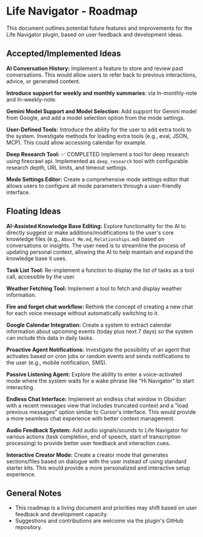 # Life Navigator - Roadmap

This document outlines potential future features and improvements for the Life Navigator plugin, based on user feedback and development ideas.

## Accepted/Implemented Ideas

**AI Conversation History:**
Implement a feature to store and review past conversations. This would allow users to refer back to previous interactions, advice, or generated content.

**Introduce support for weekly and monthly summaries**:
via ln-monthly-note and ln-weekly-note.

**Gemini Model Support and Model Selection:**
Add support for Gemini model from Google, and add a model selection option from the mode settings.

**User-Defined Tools:**
Introduce the ability for the user to add extra tools to the system. Investigate methods for loading extra tools (e.g., eval, JSON, MCP). This could allow accessing calendar for example.

**Deep Research Tool:** ✅ COMPLETED
Implement a tool for deep research using firecrawl api. Implemented as `deep_research` tool with configurable research depth, URL limits, and timeout settings.

**Mode Settings Editor:**
Create a comprehensive mode settings editor that allows users to configure all mode parameters through a user-friendly interface.

## Floating Ideas

**AI-Assisted Knowledge Base Editing:**
Explore functionality for the AI to directly suggest or make additions/modifications to the user's core knowledge files (e.g., `About Me.md`, `Relationships.md`) based on conversations or insights. The user need is to streamline the process of updating personal context, allowing the AI to help maintain and expand the knowledge base it uses.

**Task List Tool:**
Re-implement a function to display the list of tasks as a tool call, accessible by the user.

**Weather Fetching Tool:**
Implement a tool to fetch and display weather information.


**Fire and forget chat workflow:**
Rethink the concept of creating a new chat for each voice message without automatically switching to it.

**Google Calendar Integration:**
Create a system to extract calendar information about upcoming events (today plus next 7 days) so the system can include this data in daily tasks.

**Proactive Agent Notifications:**
Investigate the possibility of an agent that activates based on cron jobs or random events and sends notifications to the user (e.g., mobile notification, SMS).

**Passive Listening Agent:**
Explore the ability to enter a voice-activated mode where the system waits for a wake phrase like "Hi Navigator" to start interacting.

**Endless Chat Interface:**
Implement an endless chat window in Obsidian with a recent messages view that includes truncated context and a "load previous messages" option similar to Cursor's interface. This would provide a more seamless chat experience with better context management.

**Audio Feedback System:**
Add audio signals/sounds to Life Navigator for various actions (task completion, end of speech, start of transcription processing) to provide better user feedback and interaction cues.

**Interactive Creator Mode:**
Create a creator mode that generates sections/files based on dialogue with the user instead of using standard starter kits. This would provide a more personalized and interactive setup experience.

## General Notes

*   This roadmap is a living document and priorities may shift based on user feedback and development capacity.
*   Suggestions and contributions are welcome via the plugin's GitHub repository. 
